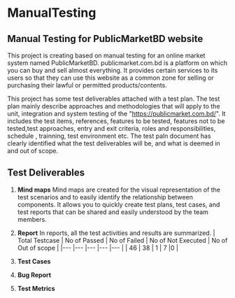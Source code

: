 # ManualTesting

## Manual Testing for PublicMarketBD website

This project is creating based on manual testing for an online market system named PublicMarketBD. publicmarket.com.bd is a platform on which you can buy and sell almost everything. It provides certain services to its users so that they can use this website as a common zone for selling or purchasing their lawful or permitted products/contents.

This project has some test deliverables attached with a test plan. The test plan mainly describe approaches and methodologies that will apply to the unit, integration and system testing of the "https://publicmarket.com.bd/". It includes the test items, references, features to be tested, features not to be tested,test approaches, entry and exit criteria, roles and responsibilities, schedule , trainning, test environment etc. The test paln document has clearly identified what the test deliverables will be, and what is deemed in and out of scope.

## Test Deliverables


1. **Mind maps**
Mind maps are created for the visual representation of the test scenarios and to easily identify the relationship between components. It allows you to quickly create test plans, test cases, and test reports that can be shared and easily understood by the team members.

2. **Report**
In reports, all the test activities and results are summarized.
| Total Testcase   | No of Passed      | No of Failed | No of Not Executed | No of Out of scope |
|---       |---       |---       |---       |---       |
| 46 | 38       |  1  | 7   |0 |


3. **Test Cases**
4. **Bug Report**
5. **Test Metrics**
